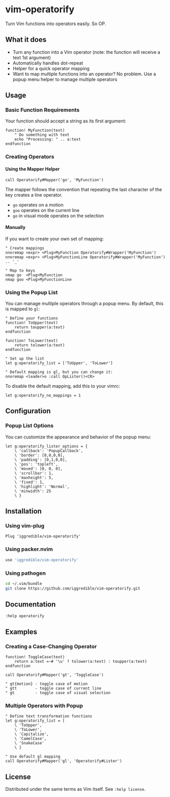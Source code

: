 # vim-operatorify

Turn Vim functions into operators easily. So OP.

## What it does

- Turn any function into a Vim operator (note: the function will receive a text 1st argument)
- Automatically handles dot-repeat
- Helper for a quick operator mapping
- Want to map multiple functions into an operator? No problem. Use a popup menu helper to manage multiple operators

## Usage

### Basic Function Requirements

Your function should accept a string as its first argument:

```vim
function! MyFunction(text)
    " Do something with text
    echo "Processing: " .. a:text
endfunction
```

### Creating Operators

#### Using the Mapper Helper

```vim
call Operatorify#Mapper('go', 'MyFunction')
```

The mapper follows the convention that repeating the last character of the key creates a line operator.
- `go` operates on a motion
- `goo` operates on the current line
- `go` in visual mode operates on the selection

#### Manually

If you want to create your own set of mapping:

```vim
" Create mappings
nnoremap <expr> <Plug>MyFunction Operatorify#Wrapper('MyFunction')
nnoremap <expr> <Plug>MyFunctionLine Operatorify#Wrapper('MyFunction') .. '_'

" Map to keys
nmap go  <Plug>MyFunction
nmap goo <Plug>MyFunctionLine
```

### Using the Popup List

You can manage multiple operators through a popup menu. By default, this is mapped to `gl`:

```vim
" Define your functions
function! ToUpper(text)
    return toupper(a:text)
endfunction

function! ToLower(text)
    return tolower(a:text)
endfunction

" Set up the list
let g:operatorify_list = ['ToUpper', 'ToLower']

" Default mapping is gl, but you can change it:
nnoremap <leader>o :call OpLister()<CR>
```

To disable the default mapping, add this to your vimrc:
```vim
let g:operatorify_no_mappings = 1
```

## Configuration

### Popup List Options

You can customize the appearance and behavior of the popup menu:

```vim
let g:operatorify_lister_options = {
    \ 'callback': 'PopupCallback',
    \ 'border': [0,0,0,0],
    \ 'padding': [0,1,0,0],
    \ 'pos': 'topleft',
    \ 'moved': [0, 0, 0],
    \ 'scrollbar': 1,
    \ 'maxheight': 5,
    \ 'fixed': 1,
    \ 'highlight': 'Normal',
    \ 'minwidth': 25
    \ }
```

## Installation

### Using vim-plug

```vim
Plug 'iggredible/vim-operatorify'
```

### Using packer.nvim

```lua
use 'iggredible/vim-operatorify'
```

### Using pathogen

```bash
cd ~/.vim/bundle
git clone https://github.com/iggredible/vim-operatorify.git
```


## Documentation

```vim
:help operatorify
```

## Examples

### Creating a Case-Changing Operator

```vim
function! ToggleCase(text)
    return a:text =~# '\u' ? tolower(a:text) : toupper(a:text)
endfunction

call Operatorify#Mapper('gt', 'ToggleCase')

" gt{motion} - toggle case of motion
" gtt        - toggle case of current line
" gt         - toggle case of visual selection
```

### Multiple Operators with Popup

```vim
" Define text transformation functions
let g:operatorify_list = [
    \ 'ToUpper',
    \ 'ToLower',
    \ 'Capitalize',
    \ 'CamelCase',
    \ 'SnakeCase'
    \ ]

" Use default gl mapping 
call Operatorify#Mapper('gl', 'Operatorify#Lister')
```

## License

Distributed under the same terms as Vim itself. See `:help license`.
